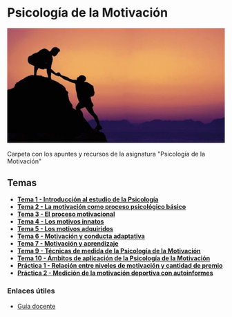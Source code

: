 # Psicología de la Motivación
![](./cover.jpg)

Carpeta con los apuntes y recursos de la asignatura "Psicología de la Motivación"

## Temas

- [**Tema 1 - Introducción al estudio de la Psicología**](./01-introduccion-al-estudio-de-la-psicologia)
- [**Tema 2 - La motivación como proceso psicológico básico**](./02-moticacion-como-proceso-psicologico-basico)
- [**Tema 3 - El proceso motivacional**](./03-proceso-motivacional)
- [**Tema 4 - Los motivos innatos**](./04-los-motivos-innatos)
- [**Tema 5 - Los motivos adquiridos**](./05-los-motivos-adquiridos)
- [**Tema 6 - Motivación y conducta adaptativa**](./06-motivacion-y-conducta-adaptativa)
- [**Tema 7 - Motivación y aprendizaje**](./07-motivacion-y-aprendizaje)
- [**Tema 9 - Técnicas de medida de la Psicología de la Motivación**](./09-tecnicas-de-medida-de-la-psicologia-de-la-motivacion)
- [**Tema 10 - Ámbitos de aplicación de la Psicología de la Motivación**](./10-ambitos-de-aplicacion-de-la-psicologia-de-la-motivacion)
- [**Práctica 1 - Relación entre niveles de motivación y cantidad de premio**](./p1-relacion-entre-niveles-de-motivacion-y-cantidad-de-premio)
- [**Práctica 2 - Medición de la motivación deportiva con autoinformes**](./p2-medicion-de-motivacion-deportiva-con-autoinformes)

### Enlaces útiles
- [Guía docente](http://portal.uned.es/portal/page?_pageid=93,70654783&_dad=portal&_schema=PORTAL&idAsignatura=62011089&idTitulacion=6201)
